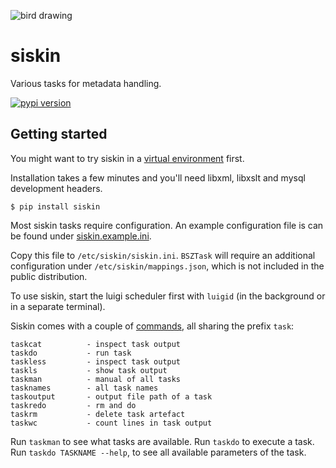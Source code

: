 ![bird drawing](http://i.imgur.com/PNq6dWf.gif)

siskin
======

Various tasks for metadata handling.

[![pypi version](http://img.shields.io/pypi/v/siskin.svg?style=flat)](https://pypi.python.org/pypi/siskin)


Getting started
---------------

You might want to try siskin in a [virtual environment](http://docs.python-guide.org/en/latest/dev/virtualenvs/) first.

Installation takes a few minutes and you'll need libxml, libxslt and mysql
development headers.

    $ pip install siskin

Most siskin tasks require configuration. An example configuration file
is can be found under [siskin.example.ini](https://github.com/miku/siskin/blob/master/siskin.example.ini).

Copy this file to `/etc/siskin/siskin.ini`. `BSZTask` will require an additional
configuration under `/etc/siskin/mappings.json`, which is not included in the
public distribution.

To use siskin, start the luigi scheduler first with `luigid` (in the background or in a separate terminal).

Siskin comes with a couple of [commands](https://github.com/miku/siskin/tree/master/bin), all sharing the prefix `task`:

    taskcat          - inspect task output
    taskdo           - run task
    taskless         - inspect task output
    taskls           - show task output
    taskman          - manual of all tasks
    tasknames        - all task names
    taskoutput       - output file path of a task
    taskredo         - rm and do
    taskrm           - delete task artefact
    taskwc           - count lines in task output

Run `taskman` to see what tasks are available. Run `taskdo` to execute a task.
Run `taskdo TASKNAME --help`, to see all available parameters of the task.

